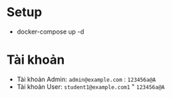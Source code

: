 # Setup
- docker-compose up -d

# Tài khoản
- Tài khoản Admin: `admin@example.com` : `123456a@A`
- Tài khoản User: `student1@example.com1` " `123456a@A`

